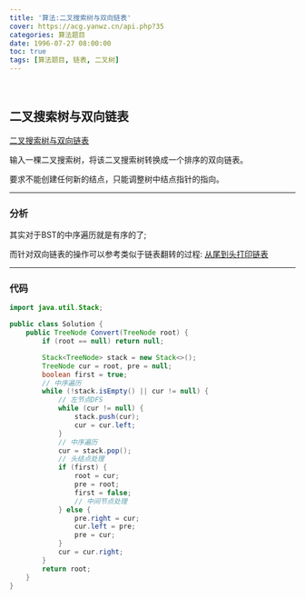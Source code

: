 ```yaml
---
title: '算法:二叉搜索树与双向链表'
cover: https://acg.yanwz.cn/api.php?35
categories: 算法题目
date: 1996-07-27 08:00:00
toc: true
tags: [算法题目, 链表, 二叉树]
---
```


<br/>

<!--more-->

## 二叉搜索树与双向链表

[二叉搜索树与双向链表](https://www.nowcoder.com/practice/947f6eb80d944a84850b0538bf0ec3a5?tpId=13&tqId=11179&tPage=2&rp=1&ru=%2Fta%2Fcoding-interviews&qru=%2Fta%2Fcoding-interviews%2Fquestion-ranking)

输入一棵二叉搜索树，将该二叉搜索树转换成一个排序的双向链表。

要求不能创建任何新的结点，只能调整树中结点指针的指向。

****

### 分析

其实对于BST的中序遍历就是有序的了;

而针对双向链表的操作可以参考类似于链表翻转的过程: [从尾到头打印链表](https://jasonkayzk.github.io/1996/07/27/算法-从尾到头打印链表/)

****

### 代码

```java
import java.util.Stack;

public class Solution {
    public TreeNode Convert(TreeNode root) {
        if (root == null) return null;

        Stack<TreeNode> stack = new Stack<>();
        TreeNode cur = root, pre = null;
        boolean first = true;
        // 中序遍历
        while (!stack.isEmpty() || cur != null) {
            // 左节点DFS
            while (cur != null) {
                stack.push(cur);
                cur = cur.left;
            }
            // 中序遍历
            cur = stack.pop();
            // 头结点处理
            if (first) {
                root = cur;
                pre = root;
                first = false;
                // 中间节点处理
            } else {
                pre.right = cur;
                cur.left = pre;
                pre = cur;
            }
            cur = cur.right;
        }
        return root;
    }
}
```

